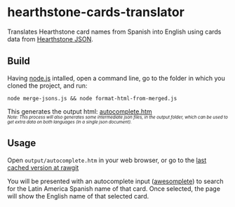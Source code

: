 # hearthstone-cards-translator
Translates Hearthstone card names from Spanish into English using cards data from [Hearthstone JSON](http://hearthstonejson.com/).

## Build

Having [node.js](https://nodejs.org/) intalled, open a command line, go to the folder in which you cloned the project, and run:

    node merge-jsons.js && node format-html-from-merged.js

This generates the output html: [autocomplete.htm](./output/autocomplete.htm)<br>
<sup><sub>*Note: This process will also generates some intermediate json files, in the output folder, which can be used to get extra data on both languages (in a single json document).*</sub></sup>

## Usage

Open `output/autocomplete.htm` in your web browser, or go to the [last cached version at rawgit](https://cdn.rawgit.com/protron/hearthstone-cards-translator/8857cafca93b6a3ad3f67e1bde60cce1abbb4e57/output/autocomplete.htm)

You will be presented with an autocomplete input ([awesomplete](https://leaverou.github.io/awesomplete/)) to search for the Latin America Spanish name of that card. Once selected, the page will show the English name of that selected card.
